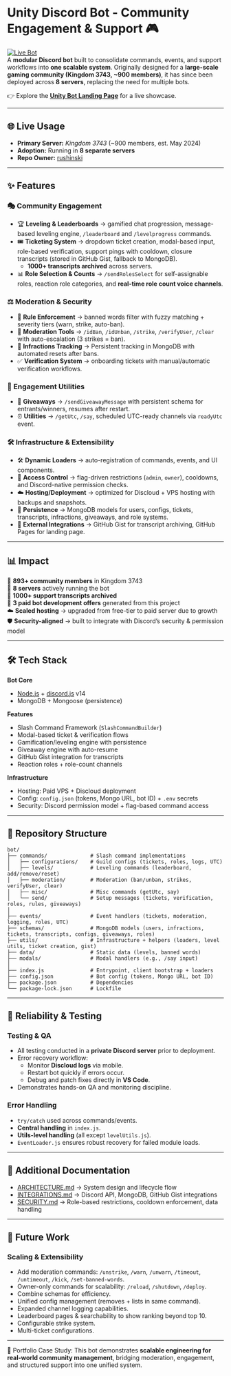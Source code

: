 # Unity Discord Bot - Community Engagement & Support 🎮

[![Live Bot](https://img.shields.io/badge/Live-Active-green?logo=discord)](https://discord.com/)  
A **modular Discord bot** built to consolidate commands, events, and support workflows into **one scalable system**.
Originally designed for a **large-scale gaming community (Kingdom 3743, ~900 members)**, it has since been deployed across **8 servers**, replacing the need for multiple bots.

👉 Explore the **[Unity Bot Landing Page](https://rushinski.github.io/Unity-Landing-Page)** for a live showcase.

---

## 🌐 Live Usage

- **Primary Server:** *Kingdom 3743* (~900 members, est. May 2024)  
- **Adoption:** Running in **8 separate servers**  
- **Repo Owner:** [rushinski](https://github.com/rushinski)

---

## ✨ Features

### 🎭 Community Engagement
- 🏆 **Leveling & Leaderboards** → gamified chat progression, message-based leveling engine, `/leaderboard` and `/levelprogress` commands.
- 🎟️ **Ticketing System** → dropdown ticket creation, modal-based input, role-based verification, support pings with cooldown, closure transcripts (stored in GitHub Gist, fallback to MongoDB).  
  - **1000+ transcripts archived** across servers.
- 📊 **Role Selection & Counts** → `/sendRolesSelect` for self-assignable roles, reaction role categories, and **real-time role count voice channels**.

### ⚖️ Moderation & Security
- 🚫 **Rule Enforcement** → banned words filter with fuzzy matching + severity tiers (warn, strike, auto-ban).
- 🔨 **Moderation Tools** → `/idBan`, `/idUnban`, `/strike`, `/verifyUser`, `/clear` with auto-escalation (3 strikes = ban).
- 📝 **Infractions Tracking** → Persistent tracking in MongoDB with automated resets after bans.
- ✅ **Verification System** → onboarding tickets with manual/automatic verification workflows.

### 🎉 Engagement Utilities
- 🎁 **Giveaways** → `/sendGiveawayMessage` with persistent schema for entrants/winners, resumes after restart.
- ⏰ **Utilities** → `/getUtc`, `/say`, scheduled UTC-ready channels via `readyUtc` event.

### 🛠️ Infrastructure & Extensibility
- 🛠️ **Dynamic Loaders** → auto-registration of commands, events, and UI components.
- 🔐 **Access Control** → flag-driven restrictions (`admin`, `owner`), cooldowns, and Discord-native permission checks.
- ☁️ **Hosting/Deployment** → optimized for Discloud + VPS hosting with backups and snapshots.
- 📂 **Persistence** → MongoDB models for users, configs, tickets, transcripts, infractions, giveaways, and role systems.
- 🔗 **External Integrations** → GitHub Gist for transcript archiving, GitHub Pages for landing page.

---

## 📊 Impact

👥 **893+ community members** in Kingdom 3743  
🤖 **8 servers** actively running the bot  
📂 **1000+ support transcripts archived**  
💼 **3 paid bot development offers** generated from this project  
☁️ **Scaled hosting** → upgraded from free-tier to paid server due to growth  
🛡️ **Security-aligned** → built to integrate with Discord’s security & permission model

---

## 🛠 Tech Stack

**Bot Core**
- [Node.js](https://nodejs.org/) + [discord.js](https://discord.js.org/) v14
- MongoDB + Mongoose (persistence)

**Features**
- Slash Command Framework (`SlashCommandBuilder`)
- Modal-based ticket & verification flows
- Gamification/leveling engine with persistence
- Giveaway engine with auto-resume
- GitHub Gist integration for transcripts
- Reaction roles + role-count channels

**Infrastructure**
- Hosting: Paid VPS + Discloud deployment  
- Config: `config.json` (tokens, Mongo URL, bot ID) + `.env` secrets  
- Security: Discord permission model + flag-based command access

---

## 📂 Repository Structure

```text
bot/
├── commands/              # Slash command implementations
│   ├── configurations/    # Guild configs (tickets, roles, logs, UTC)
│   ├── levels/            # Leveling commands (leaderboard, add/remove/reset)
│   ├── moderation/        # Moderation (ban/unban, strikes, verifyUser, clear)
│   ├── misc/              # Misc commands (getUtc, say)
│   └── send/              # Setup messages (tickets, verification, roles, rules, giveaways)
│
├── events/                # Event handlers (tickets, moderation, logging, roles, UTC)
├── schemas/               # MongoDB models (users, infractions, tickets, transcripts, configs, giveaways, roles)
├── utils/                 # Infrastructure + helpers (loaders, level utils, ticket creation, gist)
├── data/                  # Static data (levels, banned words)
├── modals/                # Modal handlers (e.g., /say input)
│
├── index.js               # Entrypoint, client bootstrap + loaders
├── config.json            # Bot config (tokens, Mongo URL, bot ID)
├── package.json           # Dependencies
└── package-lock.json      # Lockfile
```

---

## 🧪 Reliability & Testing

### Testing & QA
- All testing conducted in a **private Discord server** prior to deployment.
- Error recovery workflow:
  - Monitor **Discloud logs** via mobile.
  - Restart bot quickly if errors occur.
  - Debug and patch fixes directly in **VS Code**.
- Demonstrates hands-on QA and monitoring discipline.

### Error Handling
- `try/catch` used across commands/events.
- **Central handling** in `index.js`.
- **Utils-level handling** (all except `levelUtils.js`).
- `EventLoader.js` ensures robust recovery for failed module loads.

---

## 📖 Additional Documentation

- [ARCHITECTURE.md](./docs/ARCHITECTURE.md) → System design and lifecycle flow  
- [INTEGRATIONS.md](./docs/INTEGRATIONS.md) → Discord API, MongoDB, GitHub Gist integrations  
- [SECURITY.md](./docs/SECURITY.md) → Role-based restrictions, cooldown enforcement, data handling

---

## 🔮 Future Work

### Scaling & Extensibility
- Add moderation commands: `/unstrike`, `/warn`, `/unwarn`, `/timeout`, `/untimeout`, `/kick`, `/set-banned-words`.
- Owner-only commands for scalability: `/reload`, `/shutdown`, `/deploy`.
- Combine schemas for efficiency.
- Unified config management (removes + lists in same command).
- Expanded channel logging capabilities.
- Leaderboard pages & searchability to show ranking beyond top 10.
- Configurable strike system.
- Multi-ticket configurations.

---

📌 Portfolio Case Study: This bot demonstrates **scalable engineering for real-world community management**, bridging moderation, engagement, and structured support into one unified system.
